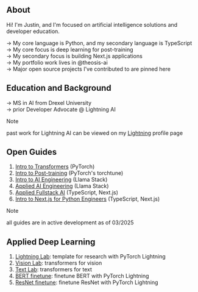 ## About
Hi! I'm Justin, and I'm focused on artificial intelligence solutions and developer education. 

→ My core language is Python, and my secondary language is TypeScript <br/>
→ My core focus is deep learning for post-training <br/>
→ My secondary focus is building Next.js applications <br/>
→ My portfolio work lives in <a href="https://github.com/theosis-ai" style="text-decoration: none">@theosis-ai</a> <br/>
→ Major open source projects I've contributed to are pinned here

## Education and Background

→ MS in AI from Drexel University <br/>
→ prior Developer Advocate @ Lightning AI 

> [!NOTE]
> past work for Lightning AI can be viewed on my [Lightning](https://lightning.ai/justin) profile page <br/>

## Open Guides

1. [Intro to Transformers](https://github.com/jxtngx/transformers-cookbook) (PyTorch)
2. [Intro to Post-training](https://github.com/jxtngx/intro-to-post-training) (PyTorch's torchtune)
3. [Intro to AI Engineering](https://github.com/jxtngx/intro-to-applied-ai) (Llama Stack)
4. [Applied AI Engineering](https://github.com/jxtngx/applied-ai-engineering) (Llama Stack)
5. [Applied Fullstack AI](https://github.com/jxtngx/applied-fullstack-ai) (TypeScript, Next.js)
6. [Intro to Next.js for Python Engineers](https://github.com/jxtngx/intro-to-nextjs-for-python-engineers) (TypeScript, Next.js)

> [!NOTE]
> all guides are in active development as of 03/2025

## Applied Deep Learning

1. [Lightning Lab](https://github.com/jxtngx/lightning-lab): template for research with PyTorch Lightning
2. [Vision Lab](https://github.com/jxtngx/vision-lab): transformers for vision
3. [Text Lab](https://github.com/jxtngx/text-lab): transformers for text
4. [BERT finetune](https://github.com/jxtngx/bert-finetune): finetune BERT with PyTorch Lightning
5. [ResNet finetune](https://github.com/jxtngx/resnet-finetune): finetune ResNet with PyTorch Lightning

